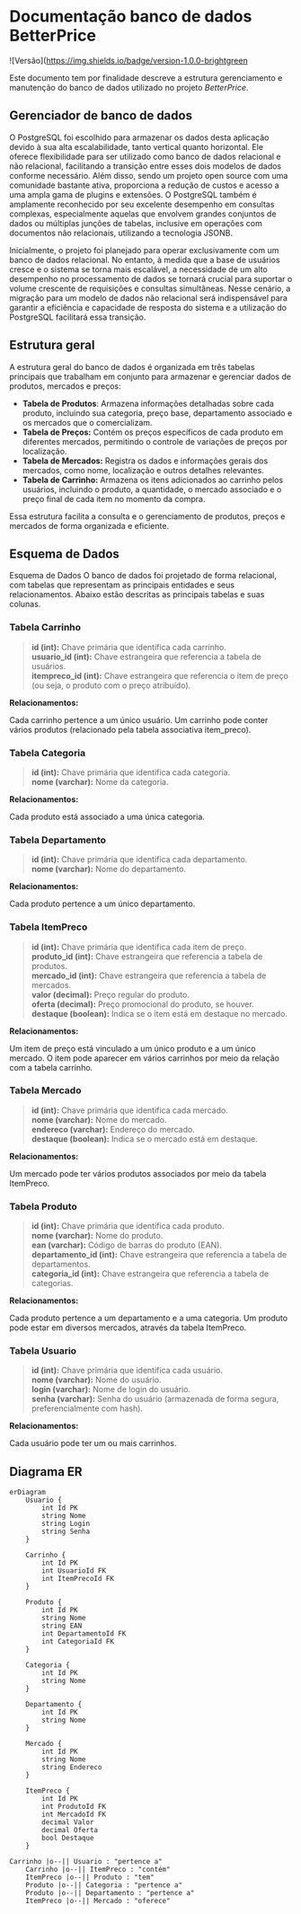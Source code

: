 # Documentação banco de dados BetterPrice
![Versão](https://img.shields.io/badge/version-1.0.0-brightgreen

Este documento tem por finalidade descreve a estrutura gerenciamento e manutenção do banco de dados utilizado no projeto _BetterPrice_. 

## Gerenciador de banco de dados

O PostgreSQL foi escolhido para armazenar os dados desta aplicação devido à sua alta escalabilidade, tanto vertical quanto horizontal. Ele oferece flexibilidade para ser utilizado como banco de dados relacional e não relacional, facilitando a transição entre esses dois modelos de dados conforme necessário. Além disso, sendo um projeto open source com uma comunidade bastante ativa, proporciona a redução de custos e acesso a uma ampla gama de plugins e extensões. O PostgreSQL também é amplamente reconhecido por seu excelente desempenho em consultas complexas, especialmente aquelas que envolvem grandes conjuntos de dados ou múltiplas junções de tabelas, inclusive em operações com documentos não relacionais, utilizando a tecnologia JSONB.

Inicialmente, o projeto foi planejado para operar exclusivamente com um banco de dados relacional. No entanto, à medida que a base de usuários cresce e o sistema se torna mais escalável, a necessidade de um alto desempenho no processamento de dados se tornará crucial para suportar o volume crescente de requisições e consultas simultâneas. Nesse cenário, a migração para um modelo de dados não relacional será indispensável para garantir a eficiência e capacidade de resposta do sistema e a utilização do PostgreSQL facilitará essa transição.

## Estrutura geral

A estrutura geral do banco de dados é organizada em três tabelas principais que trabalham em conjunto para armazenar e gerenciar dados de produtos, mercados e preços:

- **Tabela de Produtos**: Armazena informações detalhadas sobre cada produto, incluindo sua categoria, preço base, departamento associado e os mercados que o comercializam.
- **Tabela de Preços:** Contém os preços específicos de cada produto em diferentes mercados, permitindo o controle de variações de preços por localização.
- **Tabela de Mercados:** Registra os dados e informações gerais dos mercados, como nome, localização e outros detalhes relevantes.
- **Tabela de Carrinho:** Armazena os itens adicionados ao carrinho pelos usuários, incluindo o produto, a quantidade, o mercado associado e o preço final de cada item no momento da compra.

Essa estrutura facilita a consulta e o gerenciamento de produtos, preços e mercados de forma organizada e eficiente.

## Esquema de Dados

Esquema de Dados
O banco de dados foi projetado de forma relacional, com tabelas que representam as principais entidades e seus relacionamentos. Abaixo estão descritas as principais tabelas e suas colunas.

### **Tabela Carrinho**<br>
>**id (int):** Chave primária que identifica cada carrinho.<br>
**usuario_id (int):** Chave estrangeira que referencia a tabela de usuários.<br>
**itempreco_id (int):** Chave estrangeira que referencia o item de preço (ou seja, o produto com o preço atribuído).


**Relacionamentos:**

Cada carrinho pertence a um único usuário.
Um carrinho pode conter vários produtos (relacionado pela tabela associativa item_preco).

### **Tabela Categoria**<br>
> **id (int):** Chave primária que identifica cada categoria.<br>
**nome (varchar):** Nome da categoria.

**Relacionamentos:**

Cada produto está associado a uma única categoria.

### **Tabela Departamento**
> **id (int):** Chave primária que identifica cada departamento.<br>
**nome (varchar):** Nome do departamento.

**Relacionamentos:**

Cada produto pertence a um único departamento.

### **Tabela ItemPreco**
> **id (int):** Chave primária que identifica cada item de preço.<br>
**produto_id (int):** Chave estrangeira que referencia a tabela de produtos.<br>
**mercado_id (int):** Chave estrangeira que referencia a tabela de mercados.<br>
**valor (decimal):** Preço regular do produto.<br>
**oferta (decimal):** Preço promocional do produto, se houver.<br>
**destaque (boolean):** Indica se o item está em destaque no mercado.<br>

**Relacionamentos:**

Um item de preço está vinculado a um único produto e a um único mercado.
O item pode aparecer em vários carrinhos por meio da relação com a tabela carrinho.


### **Tabela Mercado**
> **id (int):** Chave primária que identifica cada mercado.<br>
**nome (varchar):** Nome do mercado.<br>
**endereco (varchar):** Endereço do mercado.<br>
**destaque (boolean):** Indica se o mercado está em destaque.<br>

**Relacionamentos:**

Um mercado pode ter vários produtos associados por meio da tabela ItemPreco.

### **Tabela Produto**
> **id (int):** Chave primária que identifica cada produto.<br>
**nome (varchar):** Nome do produto.<br>
**ean (varchar):** Código de barras do produto (EAN).<br>
**departamento_id (int):** Chave estrangeira que referencia a tabela de departamentos.<br>
**categoria_id (int):** Chave estrangeira que referencia a tabela de categorias.<br>

**Relacionamentos:**

Cada produto pertence a um departamento e a uma categoria.
Um produto pode estar em diversos mercados, através da tabela ItemPreco.

### **Tabela Usuario**

> **id (int):** Chave primária que identifica cada usuário.<br>
**nome (varchar):** Nome do usuário.<br>
**login (varchar):** Nome de login do usuário.<br>
**senha (varchar):** Senha do usuário (armazenada de forma segura, preferencialmente com hash).<br>

**Relacionamentos:**

Cada usuário pode ter um ou mais carrinhos.

## Diagrama ER

```mermaid
erDiagram
    Usuario {
        int Id PK
        string Nome
        string Login
        string Senha
    }

    Carrinho {
        int Id PK
        int UsuarioId FK
        int ItemPrecoId FK
    }

    Produto {
        int Id PK
        string Nome
        string EAN
        int DepartamentoId FK
        int CategoriaId FK
    }

    Categoria {
        int Id PK
        string Nome
    }

    Departamento {
        int Id PK
        string Nome
    }

    Mercado {
        int Id PK
        string Nome
        string Endereco
    }

    ItemPreco {
        int Id PK
        int ProdutoId FK
        int MercadoId FK
        decimal Valor
        decimal Oferta
        bool Destaque
    }

Carrinho |o--|| Usuario : "pertence a"
    Carrinho |o--|| ItemPreco : "contém"
    ItemPreco |o--|| Produto : "tem"
    Produto |o--|| Categoria : "pertence a"
    Produto |o--|| Departamento : "pertence a"
    ItemPreco |o--|| Mercado : "oferece"
```